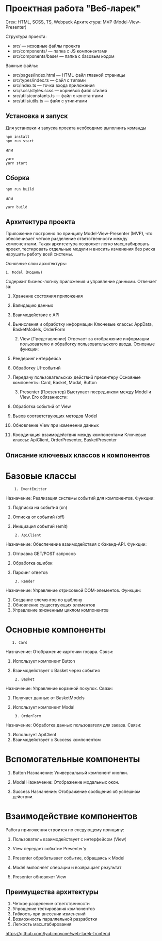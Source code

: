 # Проектная работа "Веб-ларек"

Стек: HTML, SCSS, TS, Webpack 
Архитектура: MVP (Model-View-Presenter)

Структура проекта:
- src/ — исходные файлы проекта
- src/components/ — папка с JS компонентами
- src/components/base/ — папка с базовым кодом

Важные файлы:
- src/pages/index.html — HTML-файл главной страницы
- src/types/index.ts — файл с типами
- src/index.ts — точка входа приложения
- src/scss/styles.scss — корневой файл стилей
- src/utils/constants.ts — файл с константами
- src/utils/utils.ts — файл с утилитами

## Установка и запуск
Для установки и запуска проекта необходимо выполнить команды

```
npm install
npm run start
```

или

```
yarn
yarn start
```
## Сборка

```
npm run build
```

или

```
yarn build
```
## Архитектура проекта
Приложение построено по принципу Model-View-Presenter (MVP), что обеспечивает четкое разделение ответственности между компонентами. Такая архитектура позволяет легко масштабировать проект, тестировать отдельные модули и вносить изменения без риска нарушить работу всей системы.

Основные слои архитектуры:

    1. Model (Модель)
Содержит бизнес-логику приложения и управление данными. Отвечает за:

1) Хранение состояния приложения
2) Валидацию данных
3) Взаимодействие с API
4) Вычисления и обработку информации
Ключевые классы: AppData, BasketModels, OrderForm


    2. View (Представление)
Отвечает за отображение информации пользователю и обработку пользовательского ввода. Основные функции:

1) Рендеринг интерфейса
2) Обработку UI-событий
3) Передачу пользовательских действий презентеру
Основные компоненты: Card, Basket, Modal, Button


    3. Presenter (Презентер)
Выступает посредником между Model и View. Его обязанности:

1) Обработка событий от View
2) Вызов соответствующих методов Model
3) Обновление View при изменении данных
4) Координация взаимодействия между компонентами
Ключевые классы: ApiClient, OrderPresenter, BasketPresenter

## Описание ключевых классов и компонентов
# Базовые классы

        1. EventEmitter
Назначение: Реализация системы событий для компонентов.
Функции:
1) Подписка на события (on)
2) Отписка от событий (off)
3) Инициация событий (emit)

        2. ApiClient
Назначение: Обеспечение взаимодействия с бэкенд-API.
Функции:
1) Отправка GET/POST запросов
2) Обработка ошибок
3) Парсинг ответов

        3. Render
Назначение: Управление отрисовкой DOM-элементов.
Функции:
1) Создание элементов по шаблону
2) Обновление существующих элементов
3) Управление жизненным циклом компонентов

# Основные компоненты
       1. Card
Назначение: Отображение карточки товара.
Связи:
1) Использует компонент Button
2) Взаимодействует с Basket через события

        2. Basket
Назначение: Управление корзиной покупок.
Связи:
1) Получает данные от BasketModels
2) Использует компонент Modal

        3. OrderForm
Назначение: Обработка данных пользователя для заказа.
Связи:
1) Использует ApiClient
2) Взаимодействует с Success компонентом

# Вспомогательные компоненты

1. Button
Назначение: Универсальный компонент кнопки.

2. Modal
Назначение: Отображение модальных окон.

3. Success
Назначение: Отображение сообщения об успешном действии.


# Взаимодействие компонентов
Работа приложения строится по следующему принципу:

1. Пользователь взаимодействует с интерфейсом (View)

2. View передает событие Presenter'у

3. Presenter обрабатывает событие, обращаясь к Model

4. Model выполняет операции и возвращает результат

5. Presenter обновляет View


## Преимущества архитектуры
1. Четкое разделение ответственности
2. Упрощение тестирования компонентов
3. Гибкость при внесении изменений
4. Возможность параллельной разработки
5. Легкость масштабирования

https://github.com/lyubimovone/web-larek-frontend